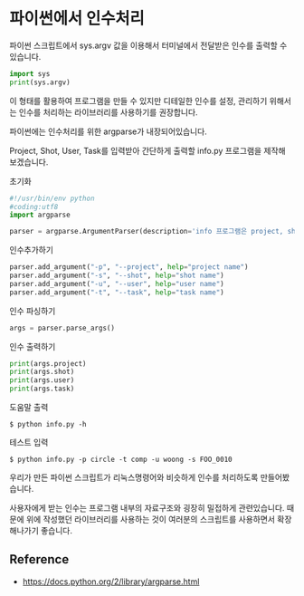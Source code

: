 # 파이썬에서 인수처리
파이썬 스크립트에서 sys.argv 값을 이용해서 터미널에서 전달받은 인수를 출력할 수 있습니다.

```python
import sys
print(sys.argv)
```

이 형태를 활용하여 프로그램을 만들 수 있지만 디테일한 인수를 설정, 관리하기 위해서는 인수를 처리하는 라이브러리를 사용하기를 권장합니다.

파이썬에는 인수처리를 위한 argparse가 내장되어있습니다.

Project, Shot, User, Task를 입력받아 간단하게 출력할 info.py 프로그램을 제작해 보겠습니다.

초기화
```python
#!/usr/bin/env python
#coding:utf8
import argparse

parser = argparse.ArgumentParser(description='info 프로그램은 project, shot, user, task 정보를 입력받아서 출력합니다.', epilog="© 2018. lazypic. all rights reserved"))
```

인수추가하기
```python
parser.add_argument("-p", "--project", help="project name")
parser.add_argument("-s", "--shot", help="shot name")
parser.add_argument("-u", "--user", help="user name")
parser.add_argument("-t", "--task", help="task name")
```

인수 파싱하기
```python
args = parser.parse_args()
```

인수 출력하기
```python
print(args.project)
print(args.shot)
print(args.user)
print(args.task)
```

도움말 출력
```
$ python info.py -h
```

테스트 입력

```
$ python info.py -p circle -t comp -u woong -s FOO_0010
```

우리가 만든 파이썬 스크립트가 리눅스명령어와 비슷하게 인수를 처리하도록 만들어봤습니다.

사용자에게 받는 인수는 프로그램 내부의 자료구조와 굉장히 밀접하게 관련있습니다.
때문에 위에 작성했던 라이브러리를 사용하는 것이 여러분의 스크립트를 사용하면서 확장해나가기 좋습니다.

## Reference
- https://docs.python.org/2/library/argparse.html